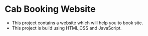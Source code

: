 # Cab Booking Website
- This project contains a website which will help you to book site.
- This project is build using HTML,CSS and JavaScript.
